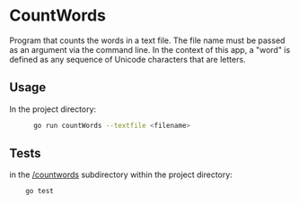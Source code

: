 # CountWords

Program that counts the words in a text file. The file name must be passed as an argument via the command line. In the context of this app, a "word" is defined as any sequence of Unicode characters that are letters.

## Usage
In the project directory:

```bash
      go run countWords --textfile <filename>  
```

## Tests
in the [/countwords](./countwords) subdirectory within the project directory:

```bash
    go test
```

